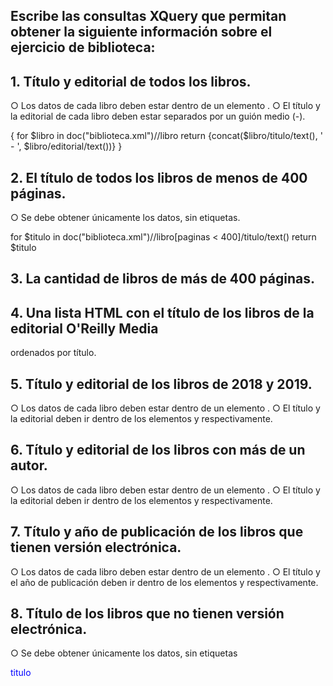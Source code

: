## Escribe las consultas XQuery que permitan obtener la siguiente información sobre el ejercicio de biblioteca:

##  1. Título y editorial de todos los libros.
○ Los datos de cada libro deben estar dentro de un elemento <libro>.
○ El título y la editorial de cada libro deben estar separados por un guión
medio (-).

<libros>
{
    for $libro in doc("biblioteca.xml")//libro
    return <libro>{concat($libro/titulo/text(), ' - ', $libro/editorial/text())}</libro>
}
</libros>

## 2. El título de todos los libros de menos de 400 páginas.
○ Se debe obtener únicamente los datos, sin etiquetas.

for $titulo in doc("biblioteca.xml")//libro[paginas < 400]/titulo/text()
return $titulo

## 3. La cantidad de libros de más de 400 páginas.  

## 4. Una lista HTML con el título de los libros de la editorial O'Reilly Media
ordenados por título.  

## 5. Título y editorial de los libros de 2018 y 2019.
○ Los datos de cada libro deben estar dentro de un elemento <libro>.
○ El título y la editorial deben ir dentro de los elementos <titulo> y
<editorial> respectivamente.  

## 6. Título y editorial de los libros con más de un autor.
○ Los datos de cada libro deben estar dentro de un elemento <libro>.
○ El título y la editorial deben ir dentro de los elementos <titulo> y
<editorial> respectivamente.  

## 7. Título y año de publicación de los libros que tienen versión electrónica.
○ Los datos de cada libro deben estar dentro de un elemento <libro>.
○ El título y el año de publicación deben ir dentro de los elementos
<titulo> y <fecha-publicacion> respectivamente.  

## 8. Título de los libros que no tienen versión electrónica.
○ Se debe obtener únicamente los datos, sin etiquetas   


<span>titulo</span>


<style>
span { color: blue; }
</style>
    